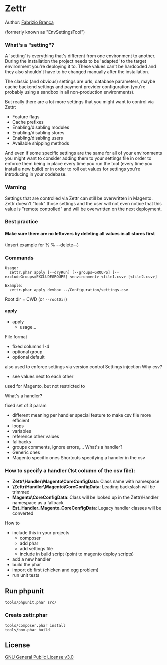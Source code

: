 # Zettr

Author: [Fabrizio Branca](https://twitter.com/fbrnc)

(formerly known as "EnvSettingsTool")

### What's a "setting"?

A 'setting' is everything that's different from one environment to another. During the installation the project needs to 
be 'adapted' to the target environment you're deploying it to. These values can't be hardcoded and they also shouldn't 
have to be changed manually after the installation.

The classic (and obvious) settings are urls, database parameters, maybe cache backend settings and payment provider 
configuration (you're probably using a sandbox in all non-production environments).

But really there are a lot more settings that you might want to control via Zettr:
- Feature flags
- Cache prefixes
- Enabling/disabling modules
- Enabling/disabling stores
- Enabling/disabling users
- Available shipping methods

And even if some specific settings are the same for all of your environments you might want to consider adding them to 
your settings file in order to enforce them being in place every time you run the tool (every time you install a new build)
or in order to roll out values for settings you're introducing in your codebase.

### Warning

Settings that are controlled via Zettr can still be overwritten in Magento. Zettr doesn't "lock" those settings and the
user will not even notice that this value is "remote controlled" and will be overwritten on the next deployment.
 
### Best practice

#### Make sure there are no leftovers by deleting all values in all stores first

(Insert example for % % --delete--)

### Commands

```
Usage:
  zettr.phar apply [--dryRun] [--groups=GROUPS] [--excludeGroups=EXCLUDEGROUPS] <environment> <file1.csv> [<file2.csv>]

Example:
  zettr.phar apply devbox ../Configuration/settings.csv
```

Root dir = CWD (or `--rootDir`)


#### apply
- apply
  - usage...

File format
- fixed columns 1-4
- optional group
- optional default

also used to enforce settings via version control
Settings injection
Why csv?
- see values next to each other

used for Magento, but not restricted to

What's a handler?

fixed set of 3 param 
- different meaning per handler
special feature to make csv file more efficient
- loops
- variables
- reference other values
- fallbacks
- groups
comments,
ignore errors,...
What's a handler?
- Generic ones
- Magento specific ones
Shortcuts specifying a handler in the csv

### How to specify a handler (1st column of the csv file):
- **Zettr\Handler\Magento\CoreConfigData**: Class name with namespace
- **\Zettr\Handler\Magento\CoreConfigData**: Leading backslash will be trimmed
- **Magento\CoreConfigData**: Class will be looked up in the Zettr\Handler namespace as a fallback
- **Est_Handler_Magento_CoreConfigData**: Legacy handler classes will be converted

How to 
- include this in your projects
  - composer
  - add phar
  - add settings file
  - include in build script (point to magento deploy scripts)
- add a new handler
- build the phar
- import db first (chicken and egg problem)
- run unit tests

## Run phpunit

```
tools/phpunit.phar src/
```
 
### Create zettr.phar

```
tools/composer.phar install
tools/box.phar build
```

## License

[GNU General Public License v3.0](http://choosealicense.com/licenses/gpl-3.0/)
